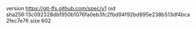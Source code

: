 version https://git-lfs.github.com/spec/v1
oid sha256:13c092328dbf950b1076fa0eb3fc2fbd94f92bd895e238b513df4bca2fec7e76
size 602
